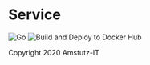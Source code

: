 # Service

![Go](https://github.com/tullo/service/workflows/Go/badge.svg?branch=master)
![Build and Deploy to Docker Hub](https://github.com/tullo/service/workflows/Build%20and%20Deploy%20to%20Docker%20Hub/badge.svg?branch=master)

Copyright 2020 Amstutz-IT
